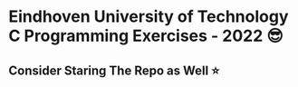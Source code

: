 # Eindhoven University of Technology C Programming Exercises - 2022 😎

## Consider Staring The Repo as Well ⭐
